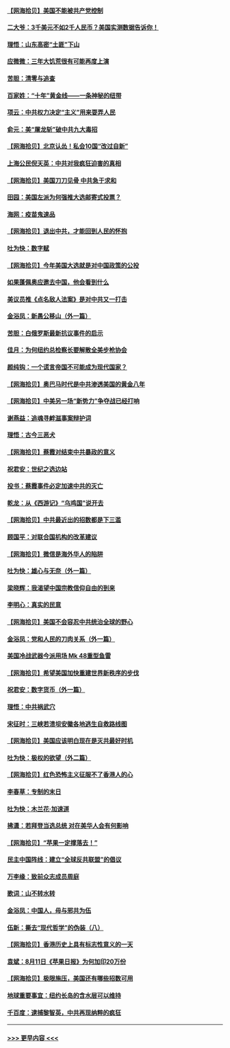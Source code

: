 #### [【网海拾贝】美国不能被共产党控制](../pages/nsc993/n12360271.md?t=08272051) 
#### [二大爷：3千美元不如2千人民币？美国实测数据告诉你！](../pages/nsc993/n12358563.md?t=08272051) 
#### [理悟：山东高密“土匪”下山](../pages/nsc993/n12358535.md?t=08272051) 
#### [应微微：三年大饥荒很有可能再度上演](../pages/nsc993/n12358523.md?t=08272051) 
#### [苦胆：清零与追查](../pages/nsc993/n12358501.md?t=08272051) 
#### [百家姓：“十年”黄金线——一条神秘的纽带](../pages/nsc993/n12358319.md?t=08272051) 
#### [项云：中共权力决定“主义”用来耍弄人民](../pages/nsc993/n12358172.md?t=08272051) 
#### [俞元：美“屠龙斩”破中共九大毒招](../pages/nsc993/n12357822.md?t=08272051) 
#### [【网海拾贝】北京认怂！私会10国“改过自新”](../pages/nsc993/n12357784.md?t=08272051) 
#### [上海公民倪天英：中共对我疯狂迫害的真相](../pages/nsc993/n12356341.md?t=08272051) 
#### [【网海拾贝】美国刀刀见骨 中共急于求和](../pages/nsc993/n12355511.md?t=08272051) 
#### [田园：美国左派为何强推大选邮寄式投票？](../pages/nsc993/n12352963.md?t=08272051) 
#### [海网：疫苗鬼速品](../pages/nsc993/n12354438.md?t=08272051) 
#### [【网海拾贝】退出中共，才能回到人民的怀抱](../pages/nsc993/n12352634.md?t=08272051) 
#### [吐为快：数字赋](../pages/nsc993/n12352317.md?t=08272051) 
#### [【网海拾贝】今年美国大选就是对中国政策的公投](../pages/nsc993/n12350973.md?t=08272051) 
#### [如果蓬佩奥应邀去中国，他会看到什么](../pages/nsc993/n12350945.md?t=08272051) 
#### [美议员推《点名敌人法案》是对中共又一打击](../pages/nsc993/n12350765.md?t=08272051) 
#### [金浴凤：新愚公移山（外一篇）](../pages/nsc993/n12350253.md?t=08272051) 
#### [苦胆：白俄罗斯最新抗议事件的启示](../pages/nsc993/n12349989.md?t=08272051) 
#### [佳月：为何纽约总检察长要解散全美步枪协会](../pages/nsc993/n12349939.md?t=08272051) 
#### [颜纯钩：一个谎言帝国不可能成为现代国家？](../pages/nsc993/n12349898.md?t=08272051) 
#### [【网海拾贝】奥巴马时代是中共渗透美国的黄金八年](../pages/nsc993/n12349284.md?t=08272051) 
#### [【网海拾贝】中美另一场“新势力”争夺战已经打响](../pages/nsc993/n12346998.md?t=08272051) 
#### [谢燕益：追魂寻衅滋事案辩护词](../pages/nsc993/n12346892.md?t=08272051) 
#### [理悟：古今三恶犬](../pages/nsc993/n12345190.md?t=08272051) 
#### [【网海拾贝】蔡霞对结束中共暴政的意义](../pages/nsc993/n12344263.md?t=08272051) 
#### [祝君安：世纪之选边站](../pages/nsc993/n12342382.md?t=08272051) 
#### [投书：蔡霞事件必定加速中共的灭亡](../pages/nsc993/n12341881.md?t=08272051) 
#### [乾龙：从《西游记》“乌鸡国”说开去](../pages/nsc993/n12341690.md?t=08272051) 
#### [【网海拾贝】中共最近出的招数都是下三滥](../pages/nsc993/n12341593.md?t=08272051) 
#### [顾国平：对联合国机构的改革建议](../pages/nsc993/n12339928.md?t=08272051) 
#### [【网海拾贝】微信是海外华人的陷阱](../pages/nsc993/n12338868.md?t=08272051) 
#### [吐为快：雄心与无奈（外一篇）](../pages/nsc993/n12338132.md?t=08272051) 
#### [梁晓辉：我渴望中国宗教信仰自由的到来](../pages/nsc993/n12336657.md?t=08272051) 
#### [李明心：真实的民意](../pages/nsc993/n12336089.md?t=08272051) 
#### [【网海拾贝】美国不会容忍中共统治全球的野心](../pages/nsc993/n12336063.md?t=08272051) 
#### [金浴凤：党和人民的刀肉关系（外一篇）](../pages/nsc993/n12335834.md?t=08272051) 
#### [美国冷战武器今派用场 Mk 48重型鱼雷](../pages/nsc993/n12335354.md?t=08272051) 
#### [【网海拾贝】希望美国加快重建世界新秩序的步伐](../pages/nsc993/n12334224.md?t=08272051) 
#### [祝君安：数字货币（外一篇）](../pages/nsc993/n12334186.md?t=08272051) 
#### [理悟：中共祸武穴](../pages/nsc993/n12333962.md?t=08272051) 
#### [宋征时：三峡若溃坝安徽各地逃生自救路线图](../pages/nsc993/n12332450.md?t=08272051) 
#### [【网海拾贝】美国应该明白现在是灭共最好时机](../pages/nsc993/n12332313.md?t=08272051) 
#### [吐为快：极权的欲望（外二篇）](../pages/nsc993/n12332089.md?t=08272051) 
#### [【网海拾贝】红色恐怖主义征服不了香港人的心](../pages/nsc993/n12329296.md?t=08272051) 
#### [李春草：专制的末日](../pages/nsc993/n12329079.md?t=08272051) 
#### [吐为快：木兰花‧加速道](../pages/nsc993/n12327366.md?t=08272051) 
#### [拂潇：若拜登当选总统 对在美华人会有何影响](../pages/nsc993/n12295996.md?t=08272051) 
#### [【网海拾贝】“苹果一定撑落去！”](../pages/nsc993/n12326784.md?t=08272051) 
#### [民主中国阵线：建立“全球反共联盟”的倡议](../pages/nsc993/n12324177.md?t=08272051) 
#### [万李缘：致前众志成员周庭](../pages/nsc993/n12324635.md?t=08272051) 
#### [歌词：山不转水转](../pages/nsc993/n12324599.md?t=08272051) 
#### [金浴凤：中国人，毋与邪共为伍](../pages/nsc993/n12324257.md?t=08272051) 
#### [伍新：撕去“现代哲学”的伪装（八）](../pages/nsc993/n12324188.md?t=08272051) 
#### [【网海拾贝】香港历史上具有标志性意义的一天](../pages/nsc993/n12324021.md?t=08272051) 
#### [袁斌：8月11日《苹果日报》为何加印20万份](../pages/nsc993/n12323955.md?t=08272051) 
#### [【网海拾贝】极限施压，美国还有哪些招数可用](../pages/nsc993/n12322512.md?t=08272051) 
#### [地球重要事宜：纽约长岛的含水层可以维持](../pages/nsc993/n12321844.md?t=08272051) 
#### [千百度：逮捕黎智英，中共再现纳粹的疯狂](../pages/nsc993/n12321777.md?t=08272051) 

----
#### [ >>> 更早内容 <<< ](../indexes/nsc993-earlier.md)
